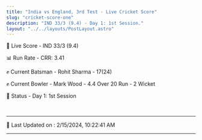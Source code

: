 ```yaml
---
title: "India vs England, 3rd Test - Live Cricket Score"
slug: "cricket-score-one"
description: "IND 33/3 (9.4) - Day 1: 1st Session."
layout: "../../layouts/PostLayout.astro"
---
```


🔴 Live Score - IND 33/3 (9.4)  

📊 Run Rate - CRR: 3.41  

✊ Current Batsman - Rohit Sharma - 17(24)  

✊ Current Bowler - Mark Wood - 4.4 Over 20 Run - 2 Wicket  

📑 Status - Day 1: 1st Session

<br />

***

📝 Last Updated on : 2/15/2024, 10:22:41 AM

***

